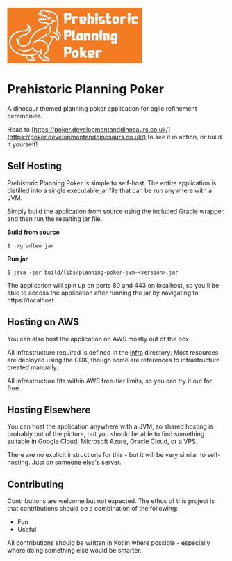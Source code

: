 [![Prehistoric Planning Poker](poker-logo.png 'Prehistoric Planning Poker logo')](https://poker.developmentanddinosaurs.co.uk/)

# Prehistoric Planning Poker

A dinosaur themed planning poker application for agile refinement ceremonies.

Head to [https://poker.developmentanddinosaurs.co.uk/](https://poker.developmentanddinosaurs.co.uk/) to see it in action, or build it yourself! 

## Self Hosting

Prehistoric Planning Poker is simple to self-host. The entire application is distilled into a single executable jar file that can be run anywhere with a JVM. 

Simply build the application from source using the included Gradle wrapper, and then run the resulting jar file. 

**Build from source**
```shell
$ ./gradlew jar
```

**Run jar**
```shell
$ java -jar build/libs/planning-poker-jvm-<version>.jar
```

The application will spin up on ports 80 and 443 on localhost, so you'll be able to access the application after running the jar by navigating to https://localhost. 

## Hosting on AWS

You can also host the application on AWS mostly out of the box. 

All infrastructure required is defined in the [infra](/infra) directory. Most resources are deployed using the CDK, though some are references to infrastructure created manually. 

All infrastructure fits within AWS free-tier limits, so you can try it out for free. 

## Hosting Elsewhere

You can host the application anywhere with a JVM, so shared hosting is probably out of the picture, but you should be able to find something suitable in Google Cloud, Microsoft Azure, Oracle Cloud, or a VPS. 

There are no explicit instructions for this - but it will be very similar to self-hosting. Just on someone else's server. 

## Contributing 

Contributions are welcome but not expected. The ethos of this project is that contributions should be a combination of the following:

- Fun
- Useful

All contributions should be written in Kotlin where possible - especially where doing something else would be smarter. 
